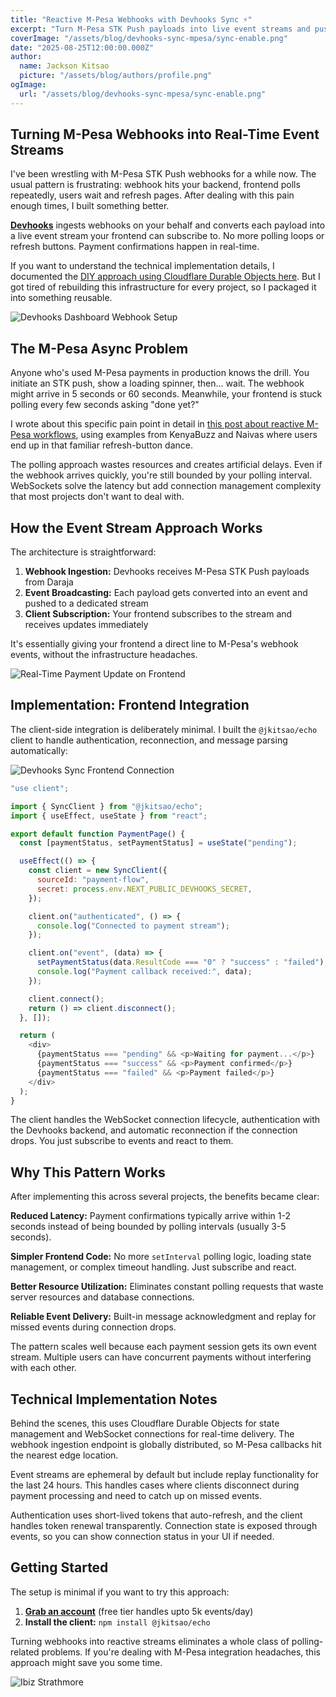 ```yaml
---
title: "Reactive M-Pesa Webhooks with Devhooks Sync ⚡"
excerpt: "Turn M-Pesa STK Push payloads into live event streams and push updates to your frontend instantly with Devhooks Sync."
coverImage: "/assets/blog/devhooks-sync-mpesa/sync-enable.png"
date: "2025-08-25T12:00:00.000Z"
author:
  name: Jackson Kitsao
  picture: "/assets/blog/authors/profile.png"
ogImage:
  url: "/assets/blog/devhooks-sync-mpesa/sync-enable.png"
---
```


## Turning M-Pesa Webhooks into Real-Time Event Streams

I've been wrestling with M-Pesa STK Push webhooks for a while now. The usual pattern is frustrating: webhook hits your backend, frontend polls repeatedly, users wait and refresh pages. After dealing with this pain enough times, I built something better.

**[Devhooks](https://www.devhooks.live/ingest/about)** ingests webhooks on your behalf and converts each payload into a live event stream your frontend can subscribe to. No more polling loops or refresh buttons. Payment confirmations happen in real-time.

If you want to understand the technical implementation details, I documented the [DIY approach using Cloudflare Durable Objects here](https://blog.devhooks.live/posts/mpesa-cloudflare-durable-reactive-stk). But I got tired of rebuilding this infrastructure for every project, so I packaged it into something reusable.

![Devhooks Dashboard Webhook Setup](/assets/blog/devhooks-sync-mpesa/sync-enable.png)

## The M-Pesa Async Problem

Anyone who's used M-Pesa payments in production knows the drill. You initiate an STK push, show a loading spinner, then... wait. The webhook might arrive in 5 seconds or 60 seconds. Meanwhile, your frontend is stuck polling every few seconds asking "done yet?"

I wrote about this specific pain point in detail in [this post about reactive M-Pesa workflows](https://blog.devhooks.live/posts/reactive-mpesa-stk-webhooks), using examples from KenyaBuzz and Naivas where users end up in that familiar refresh-button dance.

The polling approach wastes resources and creates artificial delays. Even if the webhook arrives quickly, you're still bounded by your polling interval. WebSockets solve the latency but add connection management complexity that most projects don't want to deal with.

## How the Event Stream Approach Works

The architecture is straightforward:

1. **Webhook Ingestion:** Devhooks receives M-Pesa STK Push payloads from Daraja
2. **Event Broadcasting:** Each payload gets converted into an event and pushed to a dedicated stream
3. **Client Subscription:** Your frontend subscribes to the stream and receives updates immediately

It's essentially giving your frontend a direct line to M-Pesa's webhook events, without the infrastructure headaches.

![Real-Time Payment Update on Frontend](/assets/blog/devhooks-sync-mpesa/flow.jpg)

## Implementation: Frontend Integration

The client-side integration is deliberately minimal. I built the `@jkitsao/echo` client to handle authentication, reconnection, and message parsing automatically:

![Devhooks Sync Frontend Connection](/assets/blog/devhooks-sync-mpesa/sync.png)

```javascript
"use client";

import { SyncClient } from "@jkitsao/echo";
import { useEffect, useState } from "react";

export default function PaymentPage() {
  const [paymentStatus, setPaymentStatus] = useState("pending");

  useEffect(() => {
    const client = new SyncClient({
      sourceId: "payment-flow",
      secret: process.env.NEXT_PUBLIC_DEVHOOKS_SECRET,
    });

    client.on("authenticated", () => {
      console.log("Connected to payment stream");
    });

    client.on("event", (data) => {
      setPaymentStatus(data.ResultCode === "0" ? "success" : "failed");
      console.log("Payment callback received:", data);
    });

    client.connect();
    return () => client.disconnect();
  }, []);

  return (
    <div>
      {paymentStatus === "pending" && <p>Waiting for payment...</p>}
      {paymentStatus === "success" && <p>Payment confirmed</p>}
      {paymentStatus === "failed" && <p>Payment failed</p>}
    </div>
  );
}
```

The client handles the WebSocket connection lifecycle, authentication with the Devhooks backend, and automatic reconnection if the connection drops. You just subscribe to events and react to them.

## Why This Pattern Works

After implementing this across several projects, the benefits became clear:

**Reduced Latency:** Payment confirmations typically arrive within 1-2 seconds instead of being bounded by polling intervals (usually 3-5 seconds).

**Simpler Frontend Code:** No more `setInterval` polling logic, loading state management, or complex timeout handling. Just subscribe and react.

**Better Resource Utilization:** Eliminates constant polling requests that waste server resources and database connections.

**Reliable Event Delivery:** Built-in message acknowledgment and replay for missed events during connection drops.

The pattern scales well because each payment session gets its own event stream. Multiple users can have concurrent payments without interfering with each other.

## Technical Implementation Notes

Behind the scenes, this uses Cloudflare Durable Objects for state management and WebSocket connections for real-time delivery. The webhook ingestion endpoint is globally distributed, so M-Pesa callbacks hit the nearest edge location.

Event streams are ephemeral by default but include replay functionality for the last 24 hours. This handles cases where clients disconnect during payment processing and need to catch up on missed events.

Authentication uses short-lived tokens that auto-refresh, and the client handles token renewal transparently. Connection state is exposed through events, so you can show connection status in your UI if needed.

## Getting Started

The setup is minimal if you want to try this approach:

1. **[Grab an account](https://devhooks.live)** (free tier handles upto 5k events/day)
2. **Install the client:** `npm install @jkitsao/echo`
   <!-- 3. **[Follow the integration guide](https://docs.devhooks.live/quickstart/mpesa)** -->
   <!--
   The [GitHub examples repo](https://github.com/devhooks-live/examples) has working implementations for Next.js, React, and vanilla JavaScript if you want to see the full flow.

   -->

<!-- **[Documentation](https://docs.devhooks.live)** | **[Examples](https://github.com/devhooks-live/examples)** | **[Discord](https://discord.gg/devhooks)** -->

Turning webhooks into reactive streams eliminates a whole class of polling-related problems. If you're dealing with M-Pesa integration headaches, this approach might save you some time.

<!-- <img src='https://api.devhooks.live/assets/859a5a9b-4c0f-4f1e-bd6b-c52048eb30e8?key=system-large-contain'> -->

![Ibiz Strathmore](https://api.devhooks.live/assets/859a5a9b-4c0f-4f1e-bd6b-c52048eb30e8?key=system-large-contain)
